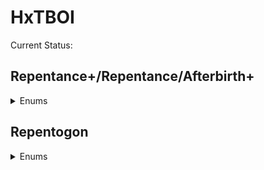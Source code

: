 # HxTBOI
Current Status:

## Repentance+/Repentance/Afterbirth+
<details>
<summary>Enums</summary>

- [x] ActionTriggers
- [x] ActiveSlot [REP]
- [x] BabySubType
- [x] BackdropType [REP]
- [x] BatterySubType [REP]
- [x] BedSubType [REP]
- [x] BombSubType
- [x] BombVariant
- [x] ButtonAction
- [x] CacheFlag
- [ ] CallbackPriority [REP]
- [ ] Card
- [ ] Challenge
- [ ] ChampionColor [REP]
- [ ] ChestSubType
- [ ] CoinSubType
- [ ] CollectibleType
- [ ] DamageFlag
- [ ] Difficulty
- [ ] Direction
- [ ] DoorSlot
- [ ] DoorState
- [ ] DoorVariant
- [ ] DrawStringAlignment [REP]
- [ ] EffectVariant
- [ ] EntityCollisionClass
- [ ] EntityFlag
- [ ] EntityGridCollisionClass
- [ ] EntityPartition
- [ ] EntityType
- [ ] FamiliarVariant
- [ ] GameStateFlag
- [ ] GridCollisionClass
- [ ] GridEntityType
- [ ] GridRooms
- [ ] HeartSubType
- [ ] InputHook
- [ ] ItemConfig [REP]
- [ ] ItemPoolType
- [ ] ItemType
- [ ] Keyboard
- [ ] KeySubType
- [ ] LaserOffset
- [ ] LaserSubType [REP]
- [ ] LaserVariant
- [ ] LevelCurse
- [ ] LevelStage
- [ ] LevelStateFlag
- [ ] LocustSubtypes
- [ ] ModCallbacks
- [ ] Mouse
- [ ] Music
- [ ] NpcState
- [ ] NullItemID
- [ ] PickupPrice
- [ ] PickupVariant
- [ ] PillColor
- [ ] PillEffect
- [ ] PlayerForm
- [ ] PlayerItemState [AB+]
- [ ] PlayerSpriteLayer
- [ ] PlayerType
- [ ] PoopPickupSubType [REP]
- [ ] PoopSpellType [REP]
- [ ] ProjectileFlags
- [ ] ProjectileVariant
- [ ] RenderMode [REP]
- [ ] RoomDescriptor [REP]
- [ ] RoomShape
- [ ] RoomTransitionAnim [REP]
- [ ] RoomType
- [ ] SackSubType [REP]
- [ ] SeedEffect
- [ ] SkinColor [REP]
- [ ] SortingLayer
- [ ] SoundEffect
- [ ] StageType
- [ ] TearFlags
- [ ] TearVariant
- [ ] TrinketType
- [ ] UseFlag [REP]
- [ ] WeaponType
</details>

## Repentogon
<details>
<summary>Enums</summary>

- [ ] Achievement
- [ ] AddHealthType
- [ ] AnimRenderFlags
- [ ] AnnouncerVoiceMode
- [ ] AutocompleteType
- [ ] BagOfCraftingPickup
- [ ] BlendFactor
- [ ] BlendType
- [ ] BombCostumeLayer
- [ ] BossType
- [ ] ButtonActionBitwise
- [ ] CameraStyle
- [ ] CompletionType
- [ ] ConceptionFamiliarFlag
- [ ] ConsoleFont
- [ ] DebugFlag
- [ ] DeliriumCallbacks
- [ ] DialogButtons
- [ ] DialogIcons
- [ ] DialogReturn
- [ ] Dimension
- [ ] DipSubType
- [ ] DwmWindowAttribute
- [ ] Ending
- [ ] EntityPoopVariant
- [ ] EntityTag
- [ ] EventCounter
- [ ] ExtraHudStyle
- [ ] FadeoutTarget
- [ ] FollowerPriority
- [ ] GetCollectibleFlag
- [ ] GLSLType
- [ ] Giantbook
- [ ] GibFlag
- [ ] GridPoopVariant
- [ ] HealthType
- [ ] ImGuiCallback
- [ ] ImGuiColor
- [ ] ImGuiData
- [ ] ImGuiElement
- [ ] ImGuiNotificationType
- [ ] ItemAnim
- [ ] KnifeSubType
- [ ] KnifeVariant
- [ ] Language
- [ ] LineCheckMode
- [ ] MainMenuType
- [ ] MinimapState
- [ ] ModCallbacks
- [ ] MouseButton
- [ ] NullPickupSubType
- [ ] PauseMenuStates
- [ ] PedestalType
- [ ] PillCardSlot
- [ ] PlayerVariant
- [ ] PocketItemType
- [ ] PressurePlateVariant
- [ ] ProceduralEffectActionType
- [ ] ProceduralEffectConditionType
- [ ] ProjectileMode
- [ ] PurityState
- [ ] RetractingSpikesVariant
- [ ] RoomSubType
- [ ] ShaderType
- [ ] SlotVariant
- [ ] SpecialQuest
- [ ] StbGridType
- [ ] StbPoopSubType
- [ ] StbRailVariant
- [ ] StbRockSubType
- [ ] StbTeleporterSubType
- [ ] StbType
- [ ] TaintedMarksGroup
- [ ] TeleporterVariant
- [ ] WeaponModifier
- [ ] WispSubType
- [ ] XMLNode
</details>